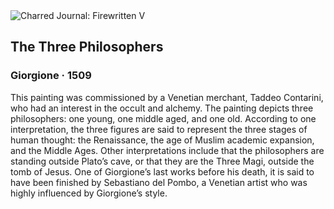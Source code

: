 <div class="artwork-of-the-day">
  <div class="container">
    <div class="img-wrapper">
      <img
        src="https://uploads2.wikiart.org/00340/images/giorgione/the-three-philosophers.jpg"
        alt="Charred Journal: Firewritten V" />
    </div>
    <div class="artwork-detail">
      <div class="artwork-origin"> 
        <h2 class="artwork-name">The Three Philosophers</h2>
        <h3 class="artist">
          Giorgione
                    ·  1509
        </h3>
      </div>
      <p class="description">
        <span class="artwork-description-text ng-binding" ng-bind-html="viewModel.ArtworkOfTheDay.Description | unsafe">This painting was commissioned by a Venetian merchant, Taddeo Contarini, who had an interest in the occult and alchemy. The painting depicts three philosophers: one young, one middle aged, and one old. According to one interpretation, the three figures are said to represent the three stages of human thought: the Renaissance, the age of Muslim academic expansion, and the Middle Ages. Other interpretations include that the philosophers are standing outside Plato’s cave, or that they are the Three Magi, outside the tomb of Jesus.  One of Giorgione’s last works before his death, it is said to have been finished by Sebastiano del Pombo, a Venetian artist who was highly influenced by Giorgione’s style.  </span>
                        <div class="text-shadow-container" ng-show="showShadow" style=""></div>
      </p>
    </div>
  </div>

</div>
